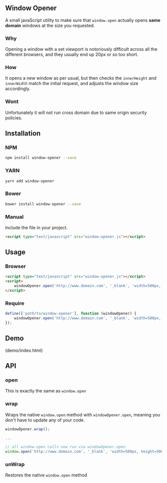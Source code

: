 ## Window Opener

A small javaScript utility to make sure that `window.open` actually opens **same domain** windows at the size you requested.

### Why

Opening a window with a set viewport is notoriously difficult across all the different browsers, and they usually end up 20px or so too short.

### How

It opens a new window as per usual, but then checks the `innerHeight` and `innerWidth` match the initial request, and adjusts the window size accordingly.

### Wont

Unfortunately it will not run cross domain due to same origin security policies.

## Installation  
### NPM
````bash
npm install window-opener --save
````
### YARN
````bash
yarn add window-opener
````
### Bower
````bash
bower install window-opener --save
````
### Manual
Include the file in your project.
````html
<script type="text/javascript" src="window-opener.js"></script>
````

## Usage

### Browser
````html
<script type="text/javascript" src="window-opener.js"></script>
<script>
    windowOpener.open('http://www.domain.com', '_blank', 'width=500px, height=500px');
</script>

````

### Require
````javascript
define(['path/to/window-opener'], function (windowOpener) {
    windowOpener.open('http://www.domain.com', '_blank', 'width=500px, height=500px');
});

````

## Demo
(demo/index.html)

## API

### open
This is exactly the same as `window.open`

### wrap
Wraps the native `window.open` method with `windowOpener.open`, meaning you don't have to update any of your code.

````javascript
windowOpener.wrap();

...

// all window.open calls now run via windowOpener.open
window.open('http://www.domain.com', '_blank', 'width=500px, height=500px');


````

### unWrap
Restores the native `window.open` method


